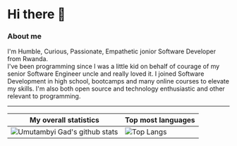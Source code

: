 # Hi there 👋

### About me
I'm Humble, Curious, Passionate, Empathetic jonior Software Developer from Rwanda.<br>
I've been programming since I was a little kid on behalf of courage of my senior Software Engineer uncle and really loved it. I joined Software Development in high school, bootcamps and many online courses to elevate my skills.
I'm also both open source and technology enthusiastic and other relevant to programming.

<!--|My github statistics|My languages|
[![Umutambyi Gad's Github stats](https://github-readme-stats.vercel.app/api?username=umutambyi-gad&count_private=true&show_icons=true&hide=issues&title_color=red)](https://github.com/umutambyi-gad/umutambyi-gad/README.md)-->

<!--|My github statistics|My languages|Streaks|
|-|-|-|
|[![Umutambyi Gad's Github stats](https://github-readme-stats.vercel.app/api?username=umutambyi-gad&show_icons=true&count_private=true)](https://github.com/umutambyi-gad/umutambyi-gad)|[![Top Langs](https://github-readme-stats.vercel.app/api/top-langs/?username=umutambyi-gad&show_icons=true&layout=compact)](https://github.com/umutambyi-gad)|![descholar-ceo](https://github-readme-streak-stats.herokuapp.com/?user=umutambyi-gad)-->
---
|My overall statistics|Top most languages |
|------------------|-------------|
|![Umutambyi Gad's github stats](https://github-readme-stats.vercel.app/api?username=umutambyi-gad&show_icons=true&hide_border=true&&count_private=true")|![Top Langs](https://github-readme-stats.vercel.app/api/top-langs/?username=umutambyi-gad&langs_count=100&count_private=true)|
